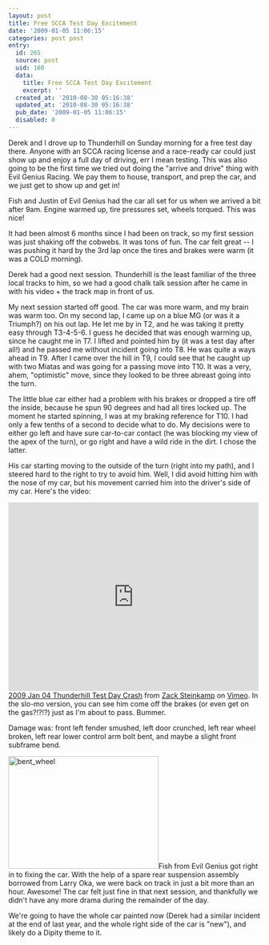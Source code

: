 ```yaml
---
layout: post
title: Free SCCA Test Day Excitement
date: '2009-01-05 11:06:15'
categories: post post
entry:
  id: 265
  source: post
  uid: 160
  data:
    title: Free SCCA Test Day Excitement
    excerpt: ''
  created_at: '2010-08-30 05:16:38'
  updated_at: '2010-08-30 05:16:38'
  pub_date: '2009-01-05 11:06:15'
  disabled: 0
---
```

Derek and I drove up to Thunderhill on Sunday morning for a free test day there. Anyone with an SCCA racing license and a race-ready car could just show up and enjoy a full day of driving, err I mean testing. This was also going to be the first time we tried out doing the "arrive and drive" thing with Evil Genius Racing. We pay them to house, transport, and prep the car, and we just get to show up and get in!

Fish and Justin of Evil Genius had the car all set for us when we arrived a bit after 9am. Engine warmed up, tire pressures set, wheels torqued. This was nice!

It had been almost 6 months since I had been on track, so my first session was just shaking off the cobwebs. It was tons of fun. The car felt great -- I was pushing it hard by the 3rd lap once the tires and brakes were warm (it was a COLD morning).

Derek had a good next session. Thunderhill is the least familiar of the three local tracks to him, so we had a good chalk talk session after he came in with his video + the track map in front of us.

My next session started off good. The car was more warm, and my brain was warm too. On my second lap, I came up on a blue MG (or was it a Triumph?) on his out lap. He let me by in T2, and he was taking it pretty easy through T3-4-5-6. I guess he decided that was enough warming up, since he caught me in T7. I lifted and pointed him by (it was a test day after all!) and he passed me without incident going into T8. He was quite a ways ahead in T9. After I came over the hill in T9, I could see that he caught up with two Miatas and was going for a passing move into T10. It was a very, ahem, "optimistic" move, since they looked to be three abreast going into the turn. 

The little blue car either had a problem with his brakes or dropped a tire off the inside, because he spun 90 degrees and had all tires locked up. The moment he started spinning, I was at my braking reference for T10. I had only a few tenths of a second to decide what to do. My decisions were to either go left and have sure car-to-car contact (he was blocking my view of the apex of the turn), or go right and have a wild ride in the dirt. I chose the latter.

His car starting moving to the outside of the turn (right into my path), and I steered hard to the right to try to avoid him. Well, I did avoid hitting him with the nose of my car, but his movement carried him into the driver's side of my car. Here's the video:

<object width="500" height="377"><param name="allowfullscreen" value="true" /><param name="allowscriptaccess" value="always" /><param name="movie" value="http://vimeo.com/moogaloop.swf?clip_id=2728023&amp;server=vimeo.com&amp;show_title=1&amp;show_byline=1&amp;show_portrait=0&amp;color=00ADEF&amp;fullscreen=1" /><embed src="http://vimeo.com/moogaloop.swf?clip_id=2728023&amp;server=vimeo.com&amp;show_title=1&amp;show_byline=1&amp;show_portrait=0&amp;color=00ADEF&amp;fullscreen=1" type="application/x-shockwave-flash" allowfullscreen="true" allowscriptaccess="always" width="500" height="377"></embed></object><br /><a href="http://vimeo.com/2728023">2009 Jan 04 Thunderhill Test Day Crash</a> from <a href="http://vimeo.com/thenobot">Zack Steinkamp</a> on <a href="http://vimeo.com">Vimeo</a>.
In the slo-mo version, you can see him come off the brakes (or even get on the gas?!?!?) just as I'm about to pass. Bummer.

Damage was: front left fender smushed, left door crunched, left rear wheel broken, left rear lower control arm bolt bent, and maybe a slight front subframe bend.

<img src="http://thenobot.org/wp-content/uploads/2009/01/img_0151-300x225.jpg" alt="bent_wheel" title="bent_wheel" width="300" height="225" class="alignright size-medium wp-image-162" />Fish from Evil Genius got right in to fixing the car. With the help of a spare rear suspension assembly borrowed from Larry Oka, we were back on track in just a bit more than an hour. Awesome! The car felt just fine in that next session, and thankfully we didn't have any more drama during the remainder of the day.

We're going to have the whole car painted now (Derek had a similar incident at the end of last year, and the whole right side of the car is "new"), and likely do a Dipity theme to it.
